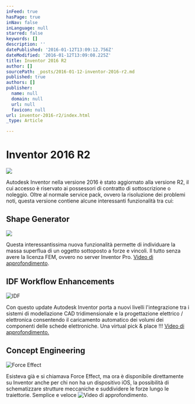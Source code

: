 ```yaml
---
inFeed: true
hasPage: true
inNav: false
inLanguage: null
starred: false
keywords: []
description: ''
datePublished: '2016-01-12T13:09:12.756Z'
dateModified: '2016-01-12T13:09:08.225Z'
title: Inventor 2016 R2
author: []
sourcePath: _posts/2016-01-12-inventor-2016-r2.md
published: true
authors: []
publisher:
  name: null
  domain: null
  url: null
  favicon: null
url: inventor-2016-r2/index.html
_type: Article

---
```

# Inventor 2016 R2
![](https://the-grid-user-content.s3-us-west-2.amazonaws.com/cef583ee-a122-4b2e-b110-6abf35fcd3b8.png)

Autodesk Inventor nella versione 2016 è stato aggiornato alla versione R2, il cui accesso è riservato ai possessori di contratto di sottoscrizione o noleggio. Oltre al normale service pack, ovvero la risoluzione dei problemi noti, questa versione contiene alcune interessanti funzionalità tra cui:

## Shape Generator
![](https://s3-us-west-2.amazonaws.com/the-grid-img/p/2b79caae5661755a43f3815b48eddf93951d28eb.png)

Questa interessantissima nuova funzionalità permette di individuare la massa superflua di un oggetto sottoposto a forze e vincoli. Il tutto senza avere la licenza FEM, ovvero no server Inventor Pro. [Video di approfondimento][0].

## IDF Workflow Enhancements
![IDF](https://s3-us-west-2.amazonaws.com/the-grid-img/p/0ae93873d2bd60bedad8a9730db10f80a9b92d6b.png)

Con questo update Autodesk Inventor porta a nuovi livelli l'integrazione tra i sistemi di modellazione CAD tridimensionale e la progettazione elettrico / elettronica consentendo il caricamento automatico dei volumi dei componenti delle schede elettroniche. Una virtual pick & place !!! [Video di approfondimento.][1]

## Concept Engineering
![Force Effect](https://s3-us-west-2.amazonaws.com/the-grid-img/p/ebb820b60c9f5128c2447d8ff516817e3f9f66eb.png)

Esisteva già e si chiamava Force Effect, ma ora è disponibile direttamente su Inventor anche per chi non ha un dispositivo iOS, la possibilità di schematizzare strutture meccaniche e suddividere le forze lungo le traiettorie. Semplice e veloce ![Video di approfondimento][2].

[0]: https://www.youtube.com/watch?v=ekskBq1HDQs
[1]: https://www.youtube.com/watch?v=pNkfHjCoxmg
[2]: https://www.youtube.com/watch?v=sRn80DA8cx8